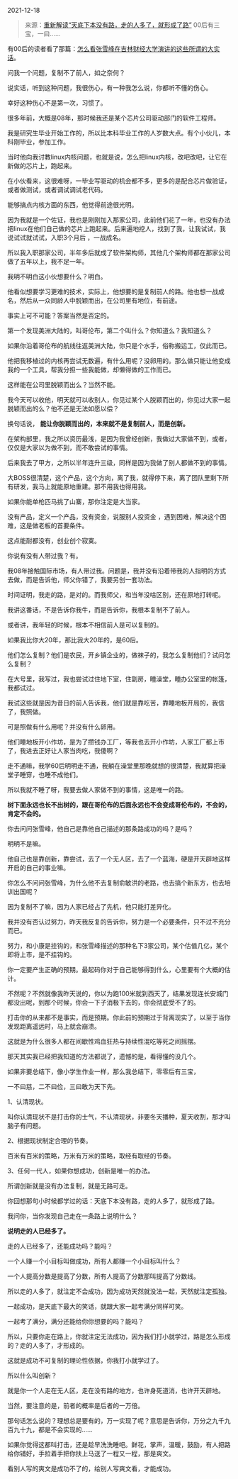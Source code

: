 2021-12-18

> 来源：[重新解读“天底下本没有路，走的人多了，就形成了路”](http://mp.weixin.qq.com/s?__biz=MzU0MjYwNDU2Mw==&mid=2247502843&idx=1&sn=17a6de34a694248e4929e185dd2e4eec&chksm=fb1aa787cc6d2e91eb5fdf734098d57d971ac62f71b60b96949d239d50c26dab33cb41974e66&scene=27#wechat_redirect)
> 00后有三宝，一曰......

有00后的读者看了那篇：[怎么看张雪峰在吉林财经大学演讲的这些所谓的大实话](http://mp.weixin.qq.com/s?__biz=MzU0MjYwNDU2Mw==&mid=2247502838&idx=1&sn=8a305ab691ae7639a97a23a9b86d31b8&chksm=fb1aa78acc6d2e9c1519ac03576bc07dd5c86418c3dbdc5527408b3cb8152051d8b582dea700&scene=21#wechat_redirect)。  

  

问我一个问题，复制不了前人，如之奈何？

  

说实话，听到这种问题，我很伤心，有一种我怎么说，你都听不懂的伤心。  

  

幸好这种伤心不是第一次，习惯了。  

  

很多年前，大概是08年，那时候我还是某个芯片公司驱动部门的软件工程师。  

  

我是研究生毕业开始工作的，所以比本科毕业工作的人岁数大点。有个小伙儿，本科刚毕业，参加工作。

  

当时他向我讨教linux内核问题，也就是说，怎么把linux内核，改吧改吧，让它在新做的芯片上，跑起来。

  

在小伙看来，这很难呀，一毕业写驱动的机会都不多，更多的是配合芯片做验证，或者做测试，或者调试调试老代码。  

  

能够搞点内核方面的东西，他觉得前途很光明。

  

因为我就是一个佐证，我也是刚刚加入那家公司，此前他们花了一年，也没有办法把linux在他们自己做的芯片上跑起来。后来遍地挖人，找到了我，让我试试，我说试试就试试，入职3个月后
，一战成名。

  

所以我入职那家公司，半年多后就成了软件架构师，其他几个架构师都在那家公司做了五年以上，我不足一年。  

  

我明不明白这小伙想要什么？明白。  

  

他看似想要学习更难的技术，实际上，他想要的是复制前人的路。他也想一战成名，然后从一众同龄人中脱颖而出，在公司里有地位，有前途。

  

事实上可不可能？答案当然是否定的。

  

第一个发现美洲大陆的，叫哥伦布，第二个叫什么？你知道么？我知道么？

  

如果你沿着哥伦布的航线往返美洲大陆，你只是个水手，俗称搬运工，仅此而已。  

  

他把我移植过的内核再尝试无数遍，有什么用呢？没卵用的。那么做只能让他变成我的一个工具，帮我分担一些我能做，却懒得做的工作而已。

  

这样能在公司里脱颖而出么？当然不能。  

  

我今天可以收他，明天就可以收别人，你见过某个人脱颖而出的，你见过大家一起脱颖而出的么？他不还是无法如愿以偿？

  

换句话说， **能让你脱颖而出的，本来就不是复制前人，而是创新。**

  

在架构部里，我之所以资历最浅，是因为我曾经创新，我做过大家做不到，或者，仅仅是大家以为做不到，而不敢尝试的事情。

  

后来我去了甲方，之所以半年连升三级，同样是因为我做了别人都做不到的事情。

  

大BOSS很清楚，这个产品，这个方向，离了我，就得停下来，离了团队里剩下所有研发，我马上就能原地重建。那不用我也得用我。

  

如果你能单枪匹马挑了山寨，那你注定是大当家。  

  

没有产品，定义一个产品，没有资金，说服别人投资金 ，遇到困难，解决这个困难，这是做老板的首要条件。

  

这点能耐都没有，创业创个寂寞。

  

你说有没有人带过我？有。  

  

我08年接触国际市场，有人带过我。问题是，我并没有沿着带我的人指明的方式去做，而是告诉他，师父你错了，我要另创一套功法。  

  

时间证明，我走的路，是对的。而我师父，和当年没啥区别，还在原地打转呢。

  

我讲这番话，不是告诉你我牛，而是告诉你，我根本复制不了前人。  

  

或者讲，我年轻的时候，根本不相信前人是可以复制的。  

  

如果我比你大20年，那比我大20年的，是60后。

  

他们怎么复制？他们是农民，开乡镇企业的，做袜子的，我怎么复制他们？试问怎么复制？  

  

在大号里，我写过，我也尝试过住地下室，住劏房，睡澡堂，睡办公室里的帐篷，我都试过。  

  

我试这些就是因为昔日的前人告诉我，他们就是靠吃苦，靠睡地板开局的，我信了，我照做。

  

可是照做有什么用呢？并没有什么卵用。  

  

他们睡地板开小作坊，是为了攒钱办工厂，等我也去开小作坊，人家工厂都上市了，我进去正好让人家当肉吃，我傻啊？  

  

走不通嘛，我学60后明明走不通，我躺在澡堂里那晚就想的很清楚，我就算把澡堂子睡穿，也睡不成他们。  

  

所以我就不睡了呀，我要去做人家做不到的事情，这是唯一的路。  

  

 **树下面永远也长不出树的，跟在哥伦布的后面永远也不会变成哥伦布的，不会的，肯定不会的。**

  

你去问问张雪峰，他自己是靠他自己描述的那条路成功的吗？是吗？  

  

明明不是嘛。

  

他自己也是靠创新，靠尝试，去了一个无人区，去了一个蓝海，硬是开天辟地这样开启的自己的事业嘛。

  

你怎么不问问张雪峰，为什么他不去复制俞敏洪的老路，也去搞个新东方，也去培训出国呢？

  

因为复制不了嘛，因为人家已经占了先机，他只能打差异化。  

  

我并没有否认过努力，昨天我反复的告诉你，努力是一个必要条件，只不过不充分而已。  

  

努力，和小康是挂钩的，和张雪峰描述的那种名下3家公司，某个估值几亿，某个即将上市，是不挂钩的。

  

你一定要产生正确的预期。最起码你对于自己能够得到什么，心里要有个大概的估计。

  

不然呢？不然就像我昨天说的，你以为跑100米就到西天了，结果发现连长安城门都没出呢，到那个时候，你会一下子消极下去的，你会彻底受不了的。

  

打击你的从来都不是事实，而是预期。你此前的预期过于背离现实了，以至于当你发现距离遥远时，马上就会崩溃。

  

这就是为什么很多人都在间歇性鸡血狂热与持续性混吃等死之间摇摆。

  

那天其实我已经把我知道的方法都说了，遗憾的是，看得懂的没几个。

  

如果非要总结下，像小学生作业一样，那么我总结下，零零后有三宝，

一不曰慈，二不曰俭，三曰敢为天下先。

  

1、认清现状。

  

叫你认清现状不是打击你的士气，不认清现状，非要冬天播种，夏天收割，那才叫脑子有问题。

  

2、根据现状制定合理的节奏。

  

百米有百米的策略，万米有万米的策略，取经有取经的节奏。  

  

3、任何一代人，如果你想成功，创新是唯一的办法。

  

所谓创新就是没有办法复制，就是无路可走。  

  

你回想那句小时候都学过的话：天底下本没有路，走的人多了，就形成了路。

  

我问你，当你发现自己走在一条路上说明什么？  

  

 **说明走的人已经多了。**

  

走的人已经多了，还能成功吗？能吗？

  

一个人赚一个小目标叫做成功，所有人都赚一个小目标叫什么？

  

一个人提高分数是提高了分数，所有人提高了分数那叫提高了分数线。

  

所以走的人多了，就注定不会成功，因为成功天然就没法一起，天然就注定孤独。  

  

一起成功，是天底下最大的笑话，就跟大家一起考满分同样可笑。

  

一起考了满分，满分还能给你你想要的吗？能吗？  

  

所以，只要你走在路上，你就注定无法成功，因为我们打小就学过，路是怎么形成的？走的人多了，才形成的。  

  

这就是成功不可复制的理论性依据，你我打小就学过了。  

  

所以什么叫创新？  

  

就是你一个人走在无人区，走在没有路的地方，也许身死道消，也许开天辟地。

  

当然，要注意的是，前者的概率是后者的一万倍。  

  

那句话怎么说的？理想总是要有的，万一实现了呢？意思是告诉你，万分之九千九百九十九，都是不会实现的......

  

如果你觉得这都叫打击，还是趁早洗洗睡吧。鲜花，掌声，温暖，鼓励，有人把路给你铺好，手拉着手把你扶上马送了一程又一程，那是爽文。  

  

看别人写的爽文是成功不了的，给别人写爽文看，才能成功。

